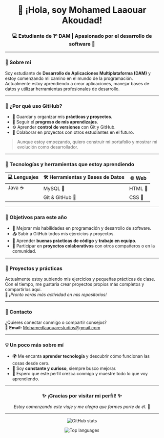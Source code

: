 <!-- Encabezado principal con banner o imagen opcional -->
<h1 align="center">👋 ¡Hola, soy Mohamed Laaouar Akoudad!</h1>
<h3 align="center">💻 Estudiante de 1º DAM | Apasionado por el desarrollo de software 🚀</h3>

---

### 🌱 Sobre mí

Soy estudiante de **Desarrollo de Aplicaciones Multiplataforma (DAM)** y estoy comenzando mi camino en el mundo de la programación.  
Actualmente estoy aprendiendo a crear aplicaciones, manejar bases de datos y utilizar herramientas profesionales de desarrollo.

---

### 🌟 ¿Por qué uso GitHub?

- 📂 Guardar y organizar mis **prácticas y proyectos**.  
- 🧭 Seguir el **progreso de mis aprendizajes**.  
- ⚙️ Aprender **control de versiones** con Git y GitHub.  
- 🤝 Colaborar en proyectos con otros estudiantes en el futuro.  

> Aunque estoy empezando, quiero construir mi portafolio y mostrar mi evolución como desarrollador.

---

### 🚀 Tecnologías y herramientas que estoy aprendiendo

<div align="center">
  
| 💻 Lenguajes | 🛠️ Herramientas y Bases de Datos | 🌐 Web |
|---------------|----------------------------------|--------|
| Java ☕ | MySQL 🐬 | HTML 🧱 |
| | Git & GitHub 🧩 | CSS 🎨 |

</div>

---

### 🎯 Objetivos para este año

- 💪 Mejorar mis habilidades en programación y desarrollo de software.  
- 📤 Subir a GitHub todos mis ejercicios y proyectos.  
- 🧠 Aprender **buenas prácticas de código** y **trabajo en equipo**.  
- 🤝 Participar en **proyectos colaborativos** con otros compañeros o en la comunidad.  

---

### 📂 Proyectos y prácticas

Actualmente estoy subiendo mis ejercicios y pequeñas prácticas de clase.  
Con el tiempo, me gustaría crear proyectos propios más completos y compartirlos aquí.  
🔹 *¡Pronto verás más actividad en mis repositorios!*  

---

### 💬 Contacto

¿Quieres conectar conmigo o compartir consejos?  
📧 **Email:** [Mohamedlaaouarestudios@gmail.com](mailto:Mohamedlaaouarestudios@gmail.com)

---

### 💡 Un poco más sobre mí

- 🌍 Me encanta **aprender tecnología** y descubrir cómo funcionan las cosas desde cero.  
- 🔁 Soy **constante y curioso**, siempre busco mejorar.  
- 🚀 Espero que este perfil crezca conmigo y muestre todo lo que voy aprendiendo.  

---

<h3 align="center">✨ ¡Gracias por visitar mi perfil! ✨</h3>
<p align="center">
  <i>Estoy comenzando este viaje y me alegra que formes parte de él.</i> 🚀
</p>

---

<p align="center">
  <img src="https://github-readme-stats.vercel.app/api?username=TU-USUARIO&show_icons=true&theme=tokyonight" alt="GitHub stats" />
</p>
<p align="center">
  <img src="https://github-readme-stats.vercel.app/api/top-langs/?username=TU-USUARIO&layout=compact&theme=tokyonight" alt="Top languages" />
</p>
